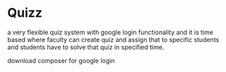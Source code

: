 # Quizz
a very flexible quiz system with google login functionality and it is time based where faculty can create quiz and assign that to specific students and students have to solve that quiz in specified time.

download composer for google login
